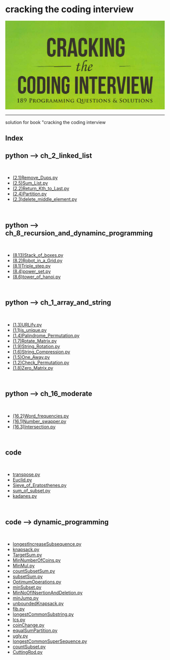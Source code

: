 <p text-align="center"><h1>cracking the coding interview</h1></p><center><img src="img/img.png" alt="image" /></center><hr/>solution for book "cracking the coding interview<p text-align="center"><h2> Index </h2></p><h2>python --> ch_2_linked_list</h2><br/><ul> <li><a href="python/ch_2_linked_list/(2.1)Remove_Dups.py" >(2.1)Remove_Dups.py</a></li> <li><a href="python/ch_2_linked_list/(2.5)Sum_List.py" >(2.5)Sum_List.py</a></li> <li><a href="python/ch_2_linked_list/(2.2)Return_Kth_to_Last.py" >(2.2)Return_Kth_to_Last.py</a></li> <li><a href="python/ch_2_linked_list/(2.4)Partition.py" >(2.4)Partition.py</a></li> <li><a href="python/ch_2_linked_list/(2.3)delete_middle_element.py" >(2.3)delete_middle_element.py</a></li></ul><br/><h2>python --> ch_8_recursion_and_dynaminc_programming</h2><br/><ul> <li><a href="python/ch_8_recursion_and_dynaminc_programming/(8.13)Stack_of_boxes.py" >(8.13)Stack_of_boxes.py</a></li> <li><a href="python/ch_8_recursion_and_dynaminc_programming/(8.2)Robot_in_a_Grid.py" >(8.2)Robot_in_a_Grid.py</a></li> <li><a href="python/ch_8_recursion_and_dynaminc_programming/(8.1)Triple_step.py" >(8.1)Triple_step.py</a></li> <li><a href="python/ch_8_recursion_and_dynaminc_programming/(8.4)power_set.py" >(8.4)power_set.py</a></li> <li><a href="python/ch_8_recursion_and_dynaminc_programming/(8.6)tower_of_hanoi.py" >(8.6)tower_of_hanoi.py</a></li></ul><br/><h2>python --> ch_1_array_and_string</h2><br/><ul> <li><a href="python/ch_1_array_and_string/(1.3)URLify.py" >(1.3)URLify.py</a></li> <li><a href="python/ch_1_array_and_string/(1.1)is_unique.py" >(1.1)is_unique.py</a></li> <li><a href="python/ch_1_array_and_string/(1.4)Palindrome_Permutation.py" >(1.4)Palindrome_Permutation.py</a></li> <li><a href="python/ch_1_array_and_string/(1.7)Rotate_Matrix.py" >(1.7)Rotate_Matrix.py</a></li> <li><a href="python/ch_1_array_and_string/(1.9)String_Rotation.py" >(1.9)String_Rotation.py</a></li> <li><a href="python/ch_1_array_and_string/(1.6)String_Compression.py" >(1.6)String_Compression.py</a></li> <li><a href="python/ch_1_array_and_string/(1.5)One_Away.py" >(1.5)One_Away.py</a></li> <li><a href="python/ch_1_array_and_string/(1.2)Check_Permutation.py" >(1.2)Check_Permutation.py</a></li> <li><a href="python/ch_1_array_and_string/(1.8)Zero_Matrix.py" >(1.8)Zero_Matrix.py</a></li></ul><br/><h2>python --> ch_16_moderate</h2><br/><ul> <li><a href="python/ch_16_moderate/(16.2)Word_frequencies.py" >(16.2)Word_frequencies.py</a></li> <li><a href="python/ch_16_moderate/(16.1)Number_swapper.py" >(16.1)Number_swapper.py</a></li> <li><a href="python/ch_16_moderate/(16.3)Intersection.py" >(16.3)Intersection.py</a></li></ul><br/><h2>code</h2><br/><ul> <li><a href="code/transpose.py" >transpose.py</a></li> <li><a href="code/Euclid.py" >Euclid.py</a></li> <li><a href="code/Sieve_of_Eratosthenes.py" >Sieve_of_Eratosthenes.py</a></li> <li><a href="code/sum_of_subset.py" >sum_of_subset.py</a></li> <li><a href="code/kadanes.py" >kadanes.py</a></li></ul><br/><h2>code --> dynamic_programming</h2><br/><ul> <li><a href="code/dynamic_programming/longestIncreaseSubsequence.py" >longestIncreaseSubsequence.py</a></li> <li><a href="code/dynamic_programming/knapsack.py" >knapsack.py</a></li> <li><a href="code/dynamic_programming/TargetSum.py" >TargetSum.py</a></li> <li><a href="code/dynamic_programming/MinNumberOfCoins.py" >MinNumberOfCoins.py</a></li> <li><a href="code/dynamic_programming/MinMul.py" >MinMul.py</a></li> <li><a href="code/dynamic_programming/countSubsetSum.py" >countSubsetSum.py</a></li> <li><a href="code/dynamic_programming/subsetSum.py" >subsetSum.py</a></li> <li><a href="code/dynamic_programming/OptimumOperations.py" >OptimumOperations.py</a></li> <li><a href="code/dynamic_programming/minSubset.py" >minSubset.py</a></li> <li><a href="code/dynamic_programming/MinNoOfINsertionAndDeletion.py" >MinNoOfINsertionAndDeletion.py</a></li> <li><a href="code/dynamic_programming/minJump.py" >minJump.py</a></li> <li><a href="code/dynamic_programming/unboundedKnapsack.py" >unboundedKnapsack.py</a></li> <li><a href="code/dynamic_programming/fib.py" >fib.py</a></li> <li><a href="code/dynamic_programming/longestCommonSubstring.py" >longestCommonSubstring.py</a></li> <li><a href="code/dynamic_programming/lcs.py" >lcs.py</a></li> <li><a href="code/dynamic_programming/coinChange.py" >coinChange.py</a></li> <li><a href="code/dynamic_programming/equalSumPartition.py" >equalSumPartition.py</a></li> <li><a href="code/dynamic_programming/ugly.py" >ugly.py</a></li> <li><a href="code/dynamic_programming/longestCommonSuperSequence.py" >longestCommonSuperSequence.py</a></li> <li><a href="code/dynamic_programming/countSubset.py" >countSubset.py</a></li> <li><a href="code/dynamic_programming/CuttingRod.py" >CuttingRod.py</a></li></ul><br/>